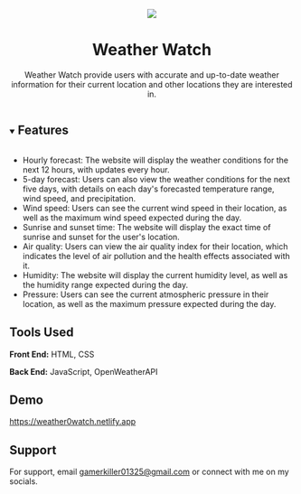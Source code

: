 <p align="center">
<img src="https://i.ibb.co/WvZ2310/logo.png"/>


<center>
<h1 align="center"> Weather Watch </h1>
</center>

<p align="center"> Weather Watch provide users with accurate and up-to-date weather information for their current location and other locations they are interested in.</p>
</p>

<details open="open">

<summary><h2 style="display: inline-block">Features</h2></summary>

- Hourly forecast: The website will display the weather conditions for the next 12 hours, with updates every hour.
- 5-day forecast: Users can also view the weather conditions for the next five days, with details on each day's forecasted temperature range, wind speed, and precipitation.
- Wind speed: Users can see the current wind speed in their location, as well as the maximum wind speed expected during the day.
- Sunrise and sunset time: The website will display the exact time of sunrise and sunset for the user's location.
- Air quality: Users can view the air quality index for their location, which indicates the level of air pollution and the health effects associated with it.
- Humidity: The website will display the current humidity level, as well as the humidity range expected during the day.
- Pressure: Users can see the current atmospheric pressure in their location, as well as the maximum pressure expected during the day.

</details>

## Tools Used

**Front End:** HTML, CSS

**Back End:** JavaScript, OpenWeatherAPI

## Demo

https://weather0watch.netlify.app


## Support

For support, email gamerkiller01325@gmail.com or connect with me on my socials.
